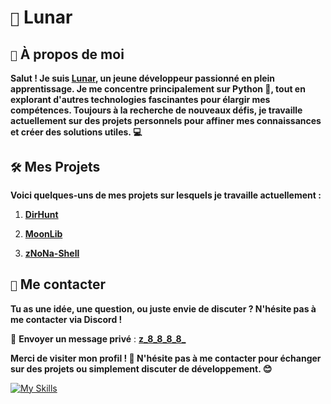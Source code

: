 # `🌚` **Lunar** 

## `🌟` À propos de moi

**Salut ! Je suis [Lunar](https://github.com/Luunarr), un jeune développeur passionné en plein apprentissage. Je me concentre principalement sur Python 🐍, tout en explorant d'autres technologies fascinantes pour élargir mes compétences. Toujours à la recherche de nouveaux défis, je travaille actuellement sur des projets personnels pour affiner mes connaissances et créer des solutions utiles. 💻**

## `🛠️` Mes Projets

**Voici quelques-uns de mes projets sur lesquels je travaille actuellement :**

1. **[DirHunt](https://github.com/Luunarr/Luunarr/dirhunt)**  

2. **[MoonLib](https://github.com/Luunarr/Luunarr/moonlib)**  

3. **[zNoNa-Shell](https://github.com/Luunarr/zNoNa-Shell)**  

## `💬` Me contacter

**Tu as une idée, une question, ou juste envie de discuter ? N'hésite pas à me contacter via Discord !**

📩 **Envoyer un message privé** : **[z_8_8_8_8_](https://discord.gg/UkbPNHCs9D)**

**Merci de visiter mon profil ! 🙌 N'hésite pas à me contacter pour échanger sur des projets ou simplement discuter de développement. 😊**

[![My Skills](https://skillicons.dev/icons?i=py)](https://skillicons.dev)
